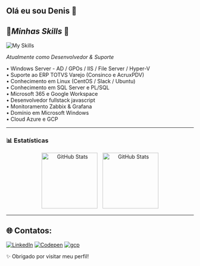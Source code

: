 ## Olá eu sou Denis 👋

## 📌*Minhas Skills* 📌

![My Skills](https://skillicons.dev/icons?i=windows,linux,html,css,js,react,nodejs,python,mysql,github,grafana,azure,gcp)

*Atualmente como Desenvolvedor & Suporte* <p>

• Windows Server - AD / GPOs / IIS / File Server  / Hyper-V<br>
• Suporte ao ERP TOTVS Varejo (Consinco e AcruxPDV)<br>
• Conhecimento em Linux (CentOS / Slack / Ubuntu)<br>
• Conhecimento em SQL Server e PL/SQL<br>
• Microsoft 365 e Google Workspace<br>
• Desenvolvedor fullstack javascript<br>
• Monitoramento Zabbix & Grafana<br>
• Domínio em Microsoft Windows<br>
• Cloud Azure e GCP<br>

---

### 📊 Estatísticas

<center>
<p>
  <img 
    alt="GitHub Stats" 
    height="150" 
    style="padding-right: 10px;" 
    src="https://github-readme-stats.vercel.app/api?username=Denis-Marquez=true&theme=tokyonight&include_all_commits=true&locale=pt-br" 
  />
<img 
      alt="GitHub Stats" 
      height="150" 
      src="https://github-readme-stats.vercel.app/api/top-langs/?username=bug-it&theme=tokyonight&layout=compact&custom_title=Tecnologias&langs_count=6" 
  />
</p>
</center>

---


## 🌐 Contatos:
[![LinkedIn](https://skillicons.dev/icons?i=linkedin)](https://www.linkedin.com/in/denison-marques/) 
[![Codepen](https://skillicons.dev/icons?i=codepen)](https://codepen.io/denison-marques) 
[![gcp](https://skillicons.dev/icons?i=gcp)](mailto:denisom.m@gmail.com)


✨ Obrigado por visitar meu perfil!
